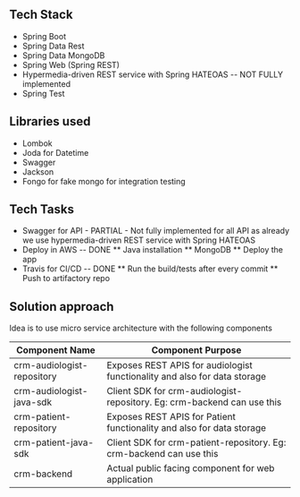 
## Tech Stack
* Spring Boot
* Spring Data Rest
* Spring Data MongoDB
* Spring Web (Spring REST)
* Hypermedia-driven REST service with Spring HATEOAS -- NOT FULLY implemented
* Spring Test 
## Libraries used
* Lombok
* Joda for Datetime
* Swagger
* Jackson
* Fongo for fake mongo for integration testing

## Tech Tasks
* Swagger for API - PARTIAL - Not fully implemented for all API as already we use hypermedia-driven REST service with Spring HATEOAS
* Deploy in AWS -- DONE
    ** Java installation
    ** MongoDB
    ** Deploy the app
* Travis for CI/CD -- DONE
** Run the build/tests after every commit
** Push to artifactory repo

## Solution approach
Idea is to use micro service architecture with the following components 

|Component Name| Component Purpose|
| ------------- | ------------- |
|crm-audiologist-repository|Exposes REST APIS for audiologist functionality and also for data storage|
|crm-audiologist-java-sdk|Client SDK for crm-audiologist-repository. Eg: crm-backend can use this|
|crm-patient-repository|Exposes REST APIS for Patient functionality and also for data storage|
|crm-patient-java-sdk|Client SDK for crm-patient-repository. Eg: crm-backend can use this|
|crm-backend|Actual public facing component for web application|